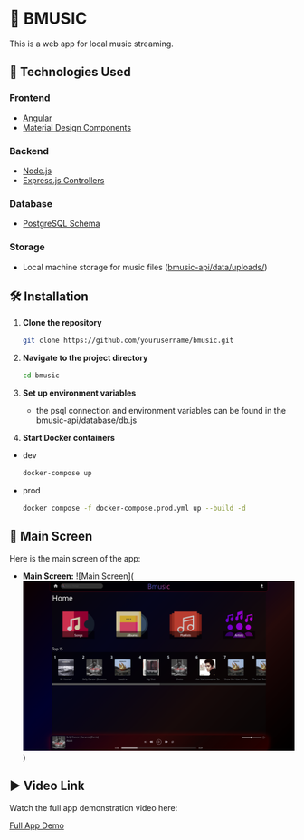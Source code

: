 # 🎵 BMUSIC

This is a web app for local music streaming.

## 🚀 Technologies Used

### **Frontend**

- [Angular](bmusic-ui/)
- [Material Design Components](bmusic-ui/src/app/navbar/navbar.component.ts)

### **Backend**

- [Node.js](bmusic-api/main.js)
- [Express.js Controllers](bmusic-api/services/uploadController.js)

### **Database**

- [PostgreSQL Schema](database/V1___initial_schema.sql)

### **Storage**

- Local machine storage for music files ([bmusic-api/data/uploads/](bmusic-api/data/uploads/))

## 🛠️ Installation

1. **Clone the repository**
   ```sh
   git clone https://github.com/yourusername/bmusic.git
   ```
2. **Navigate to the project directory**
   ```sh
   cd bmusic
   ```
3. **Set up environment variables**

   - the psql connection and environment variables can be found in the bmusic-api/database/db.js

4. **Start Docker containers**

- dev
  ```sh
  docker-compose up
  ```
- prod
  ```sh
  docker compose -f docker-compose.prod.yml up --build -d
  ```

## 📸 Main Screen

Here is the main screen of the app:

- **Main Screen:**
  ![Main Screen](![alt text](/images/image.png))

## ▶️ Video Link

Watch the full app demonstration video here:

[Full App Demo](https://youtu.be/EFCkw3S3fM4)
